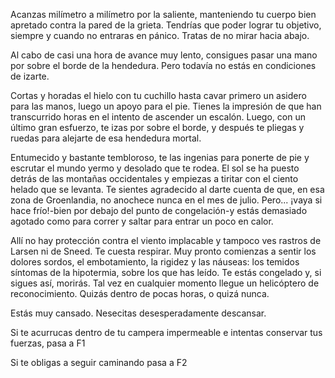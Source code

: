 Acanzas milímetro a milímetro por la saliente, manteniendo tu cuerpo bien apretado contra la pared de la grieta. Tendrías que poder lograr tu objetivo, siempre y cuando no entraras en pánico. Tratas de no mirar hacia abajo.

Al cabo de casi una hora de avance muy lento, consigues pasar una mano por sobre el borde de la hendedura. Pero todavía no estás en condiciones de izarte.

Cortas y horadas el hielo con tu cuchillo hasta cavar primero un asidero para las manos, luego un apoyo para el pie. Tienes la impresión de que han transcurrido horas en el intento de ascender un escalón. Luego, con un último gran esfuerzo, te izas por sobre el borde, y después te pliegas y ruedas para alejarte de esa hendedura mortal.

Entumecido y bastante tembloroso, te las ingenias para ponerte de pie y escrutar el mundo yermo y desolado que te rodea. El sol se ha puesto detrás de las montañas occidentales y empiezas a tiritar con el ciento helado que se levanta. Te sientes agradecido al darte cuenta de que, en esa zona de Groenlandia, no anochece nunca en el mes de julio. Pero... ¡vaya si hace frío!-bien por debajo del punto de congelación-y estás demasiado agotado como para correr y saltar para entrar un poco en calor.

Allí no hay protección contra el viento implacable y tampoco ves rastros de Larsen ni de Sneed. Te cuesta respirar. Muy pronto comienzas a sentir los dolores sordos, el embotamiento, la rigidez y las náuseas: los temidos síntomas de la hipotermia, sobre los que has leído. Te estás congelado y, si sigues así, morirás. Tal vez en cualquier momento llegue un helicóptero de reconocimiento. Quizás dentro de pocas horas, o quizá nunca.

Estás muy cansado. Nesecitas desesperadamente descansar.

Si te acurrucas dentro de tu campera impermeable e intentas conservar tus fuerzas, pasa a F1

Si te obligas a seguir caminando pasa a F2